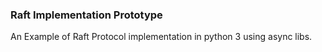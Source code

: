 ### Raft Implementation Prototype
An Example of Raft Protocol implementation in python 3 using async libs.

